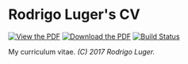 # Rodrigo Luger's CV
[![View the PDF](https://img.shields.io/badge/view-pdf-blue.svg)](https://github.com/rodluger/cv/blob/pdf/cv.pdf)
[![Download the PDF](https://img.shields.io/badge/download-pdf-orange.svg)](https://github.com/rodluger/cv/raw/pdf/cv.pdf)
[![Build Status](https://travis-ci.org/rodluger/cv.svg?branch=master)](https://travis-ci.org/rodluger/cv)

My curriculum vitae. *(C) 2017 Rodrigo Luger.*
